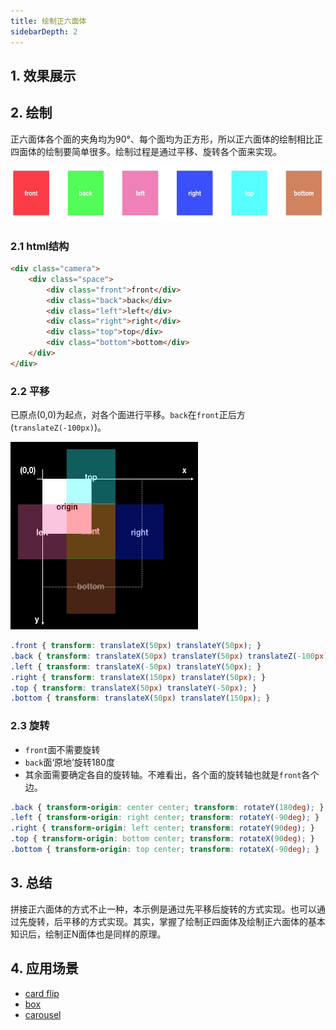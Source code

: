 ```yaml
---
title: 绘制正六面体 
sidebarDepth: 2
---
```



## 1. 效果展示

<CSS3-c05/>


## 2. 绘制

正六面体各个面的夹角均为90°、每个面均为正方形，所以正六面体的绘制相比正四面体的绘制要简单很多。绘制过程是通过平移、旋转各个面来实现。

<img src="./img/cc.jpg" width="626" height="89">

### 2.1 html结构

```html
<div class="camera">
    <div class="space">
        <div class="front">front</div>
        <div class="back">back</div>
        <div class="left">left</div>
        <div class="right">right</div>
        <div class="top">top</div>
        <div class="bottom">bottom</div>
    </div>
</div>
```

### 2.2 平移

已原点(0,0)为起点，对各个面进行平移。`back`在`front`正后方(`translateZ(-100px)`)。

<img src="./img/translate.jpg" width="300" height="300">

```css
.front { transform: translateX(50px) translateY(50px); }
.back { transform: translateX(50px) translateY(50px) translateZ(-100px); }
.left { transform: translateX(-50px) translateY(50px); }
.right { transform: translateX(150px) translateY(50px); }
.top { transform: translateX(50px) translateY(-50px); }
.bottom { transform: translateX(50px) translateY(150px); }
```

### 2.3 旋转

* `front`面不需要旋转
* `back`面‘原地’旋转180度
* 其余面需要确定各自的旋转轴。不难看出，各个面的旋转轴也就是`front`各个边。

```css
.back { transform-origin: center center; transform: rotateY(180deg); }
.left { transform-origin: right center; transform: rotateY(-90deg); }
.right { transform-origin: left center; transform: rotateY(90deg); }
.top { transform-origin: bottom center; transform: rotateX(90deg); }
.bottom { transform-origin: top center; transform: rotateX(-90deg); }
```
## 3. 总结

拼接正六面体的方式不止一种，本示例是通过先平移后旋转的方式实现。也可以通过先旋转，后平移的方式实现。其实，掌握了绘制正四面体及绘制正六面体的基本知识后，绘制正N面体也是同样的原理。

## 4. 应用场景

* [card flip](https://3dtransforms.desandro.com/cube)
* [box](https://3dtransforms.desandro.com/cube)
* [carousel](https://3dtransforms.desandro.com/carousel)
